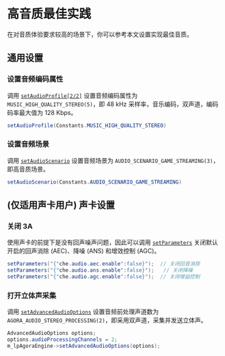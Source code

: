# 高音质最佳实践

在对音质体验要求较高的场景下，你可以参考本文设置实现最佳音质。


## 通用设置

### 设置音频编码属性

调用 [`setAudioProfile[2/2]`](https://docportal.shengwang.cn/cn/video-call-4.x/API%20Reference/java_ng/API/toc_audio_process.html#api_irtcengine_setaudioprofile2) 设置音频编码属性为 `MUSIC_HIGH_QUALITY_STEREO(5)`，即 48 kHz 采样率，音乐编码，双声道，编码码率最大值为 128 Kbps。

```java
setAudioProfile(Constants.MUSIC_HIGH_QUALITY_STEREO)
```

### 设置音频场景

调用 [`setAudioScenario`](https://docportal.shengwang.cn/cn/video-call-4.x/API%20Reference/java_ng/API/toc_audio_process.html#api_irtcengine_setaudioscenario) 设置音频场景为 `AUDIO_SCENARIO_GAME_STREAMING(3)`，即高音质场景。

```java
setAudioScenario(Constants.AUDIO_SCENARIO_GAME_STREAMING)
```


## (仅适用声卡用户) 声卡设置

### 关闭 3A

使用声卡的前提下是没有回声噪声问题，因此可以调用 [`setParameters`](https://docportal.shengwang.cn/cn/video-call-4.x/API%20Reference/java_ng/API/toc_network.html?platform=Android#api_irtcengine_setparameters) 关闭默认开启的回声消除 (AEC)、降噪 (ANS) 和增效控制 (AGC)。

```java
setParameters("{"che.audio.aec.enable":false}");  // 关闭回音消除
setParameters("{"che.audio.ans.enable":false}");   // 关闭降噪
setParameters("{"che.audio.agc.enable":false}");  // 关闭增益控制
```

### 打开立体声采集

调用 [`setAdvancedAudioOptions`](https://docportal.shengwang.cn/cn/video-call-4.x/API%20Reference/java_ng/API/toc_audio_process.html?platform=Android) 设置音频前处理声道数为 `AGORA_AUDIO_STEREO_PROCESSING(2)`，即采用双声道，采集并发送立体声。

```java
AdvancedAudioOptions options;
options.audioProcessingChannels = 2;
m_lpAgoraEngine->setAdvancedAudioOptions(options);
```